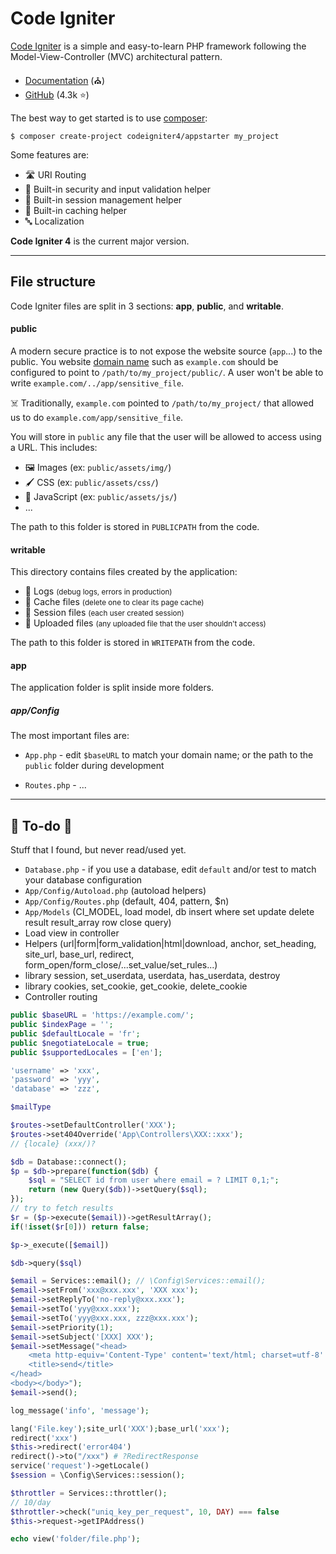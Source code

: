 # Code Igniter

<div class="row row-cols-md-2"><div>

[Code Igniter](https://codeigniter.com/) is a simple and easy-to-learn PHP framework following the Model-View-Controller (MVC) architectural pattern.

* [Documentation](https://codeigniter.com/user_guide/index.html) (⛪)
* [GitHub](https://github.com/codeigniter4/CodeIgniter4) (4.3k ⭐)

The best way to get started is to use [composer](/programming-languages/web/php/composer/index.md):

```shell!
$ composer create-project codeigniter4/appstarter my_project
```
</div><div>

Some features are:

* 🛣️ URI Routing
* 🔐️ Built-in security and input validation helper
* 🍪️ Built-in session management helper
* 🚀️ Built-in caching helper
* 🔤 Localization

**Code Igniter 4** is the current major version.
</div></div>

<hr class="sep-both">

## File structure

<div class="row row-cols-md-2"><div>

Code Igniter files are split in 3 sections: **app**, **public**, and **writable**.

#### public

A modern secure practice is to not expose the website source (`app`...) to the public. You website [domain name](/programming-languages/web/_general/random/dn.md) such as `example.com` should be  configured to point to `/path/to/my_project/public/`. A user won't be able to write `example.com/../app/sensitive_file`.

☠️ Traditionally, `example.com` pointed to `/path/to/my_project/` that allowed us to do `example.com/app/sensitive_file`.

You will store in `public` any file that the user will be allowed to access using a URL. This includes:

* 🖼️ Images (ex: `public/assets/img/`)
* 🖌️ CSS (ex: `public/assets/css/`)
* 🤖 JavaScript (ex: `public/assets/js/`)
* ...

The path to this folder is stored in `PUBLICPATH` from the code.

#### writable

This directory contains files created by the application:

* 📄 Logs <small>(debug logs, errors in production)</small>
* 🚀 Cache files <small>(delete one to clear its page cache)</small>
* 🧵 Session files <small>(each user created session)</small>
* 🧑 Uploaded files <small>(any uploaded file that the user shouldn't access)</small>

The path to this folder is stored in `WRITEPATH` from the code.
</div><div>

#### app

The application folder is split inside more folders.

##### app/Config

The most important files are:

* `App.php` - edit `$baseURL` to match your domain name; or the path to the `public` folder during development

* `Routes.php` - ...
</div></div>

<hr class="sep-both">

## 👻 To-do 👻

Stuff that I found, but never read/used yet.

<div class="row row-cols-md-2"><div>

* `Database.php` - if you use a database, edit `default` and/or test to match your database configuration
* `App/Config/Autoload.php` (autoload helpers)
* `App/Config/Routes.php` (default, 404, pattern, $n)
* `App/Models` (CI_MODEL, load model, db insert where set update delete result result_array row close query)
* Load view in controller
* Helpers (url|form|form_validation|html|download, anchor, set_heading, site_url, base_url, redirect, form_open/form_close/...set_value/set_rules...)
* library session, set_userdata, userdata, has_userdata, destroy
* library cookies, set_cookie, get_cookie, delete_cookie
* Controller routing

```php
public $baseURL = 'https://example.com/';
public $indexPage = '';
public $defaultLocale = 'fr';
public $negotiateLocale = true;
public $supportedLocales = ['en'];

'username' => 'xxx',
'password' => 'yyy',
'database' => 'zzz',

$mailType

$routes->setDefaultController('XXX');
$routes->set404Override('App\Controllers\XXX::xxx');
// {locale} (xxx/)?

$db = Database::connect();
$p = $db->prepare(function($db) {
    $sql = "SELECT id from user where email = ? LIMIT 0,1;";
    return (new Query($db))->setQuery($sql);
});
// try to fetch results
$r = ($p->execute($email))->getResultArray();
if(!isset($r[0])) return false;

$p->_execute([$email])

$db->query($sql)
```
</div><div>

```php
$email = Services::email(); // \Config\Services::email();
$email->setFrom('xxx@xxx.xxx', 'XXX xxx');
$email->setReplyTo('no-reply@xxx.xxx');
$email->setTo('yyy@xxx.xxx');
$email->setTo('yyy@xxx.xxx, zzz@xxx.xxx');
$email->setPriority(1);
$email->setSubject('[XXX] XXX');
$email->setMessage("<head>
    <meta http-equiv='Content-Type' content='text/html; charset=utf-8' />
    <title>send</title>
</head>
<body></body>");
$email->send();

log_message('info', 'message');

lang('File.key');site_url('XXX');base_url('xxx');
redirect('xxx')
$this->redirect('error404')
redirect()->to("/xxx") # ?RedirectResponse
service('request')->getLocale()
$session = \Config\Services::session();

$throttler = Services::throttler();
// 10/day
$throttler->check("uniq_key_per_request", 10, DAY) === false
$this->request->getIPAddress()

echo view('folder/file.php');
```

</div></div>